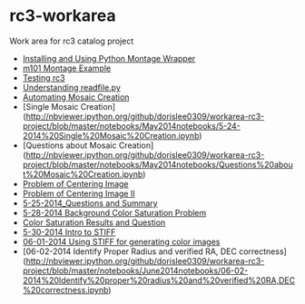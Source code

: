 rc3-workarea
============

Work area for rc3 catalog project
- [Installing and Using Python Montage Wrapper](http://nbviewer.ipython.org/github/dorislee0309/workarea-rc3-project/blob/master/notebooks/May2014notebooks/5-18-2014.ipynb)
- [m101 Montage Example](http://nbviewer.ipython.org/github/dorislee0309/workarea-rc3-project/blob/master/notebooks/May2014notebooks/m101%20Mosaic.ipynb)
- [Testing rc3](http://nbviewer.ipython.org/github/dorislee0309/workarea-rc3-project/blob/master/notebooks/May2014notebooks/5-21-2014%20--Testing%20rc3.ipynb)
- [Understanding readfile.py](http://nbviewer.ipython.org/github/dorislee0309/workarea-rc3-project/blob/master/notebooks/May2014notebooks/Understanding%20readfile.py%20.ipynb)
- [Automating Mosaic Creation](http://nbviewer.ipython.org/github/dorislee0309/workarea-rc3-project/blob/master/May2014notebooks/rc3/5-22-2014%20Automating%20Mosaic%20Creation.ipynb)
- [Single Mosaic Creation] (http://nbviewer.ipython.org/github/dorislee0309/workarea-rc3-project/blob/master/notebooks/May2014notebooks/5-24-2014%20Single%20Mosaic%20Creation.ipynb)
- [Questions about Mosaic Creation] (http://nbviewer.ipython.org/github/dorislee0309/workarea-rc3-project/blob/master/notebooks/May2014notebooks/Questions%20about%20Mosaic%20Creation.ipynb)
- [Problem of Centering Image](http://nbviewer.ipython.org/github/dorislee0309/workarea-rc3-project/blob/master/notebooks/May2014notebooks/5-24-2014%20Problem%20of%20Centering%20Image%20.ipynb)
- [Problem of Centering Image II](http://nbviewer.ipython.org/github/dorislee0309/workarea-rc3-project/blob/master/notebooks/May2014notebooks/5-25-2014%20Problem%20of%20Centering%20Image%20(2).ipynb)
- [5-25-2014_Questions and Summary](http://nbviewer.ipython.org/github/dorislee0309/workarea-rc3-project/blob/master/notebooks/May2014notebooks/5-25-2014_Questions%20and%20Summary.ipynb)
- [5-28-2014 Background Color Saturation Problem](http://nbviewer.ipython.org/github/dorislee0309/workarea-rc3-project/blob/master/notebooks/May2014notebooks/05-28-2014%20Background%20and%20Color%20Saturation%20problem.ipynb)
- [Color Saturation Results and Question](http://nbviewer.ipython.org/urls/raw.github.com/dorislee0309/workarea-rc3-project/master/notebooks/May2014notebooks/min_1_1_2_resulting_images2.ipynb)
- [5-30-2014 Intro to STIFF](http://nbviewer.ipython.org/github/dorislee0309/workarea-rc3-project/blob/master/notebooks/May2014notebooks/5-30-31-2014%20Installing%20and%20Using%20%20STIFF.ipynb)
- [06-01-2014 Using STIFF for generating color images](http://nbviewer.ipython.org/github/dorislee0309/workarea-rc3-project/blob/master/notebooks/June2014notebooks/2014-06-01%20Using%20STIFF%20for%20generating%20color%20images.ipynb)
- [06-02-2014 Identify Proper Radius and verified RA, DEC correctness] (http://nbviewer.ipython.org/github/dorislee0309/workarea-rc3-project/blob/master/notebooks/June2014notebooks/06-02-2014%20Identify%20proper%20radius%20and%20verified%20RA,DEC%20correctness.ipynb)
